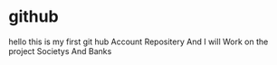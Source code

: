 # github

hello this is my first git hub Account Repositery And I will Work on the project Societys And Banks 
